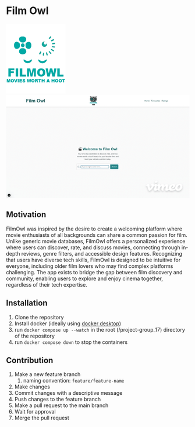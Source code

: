 # Film Owl
![Logo Image](logo.png)
![Film Owl Giphy](doc/FilmOwl.gif)

## Motivation

FilmOwl was inspired by the desire to create a welcoming platform where movie enthusiasts of all backgrounds can share a common passion for film. Unlike generic movie databases, FilmOwl offers a personalized experience where users can discover, rate, and discuss movies, connecting through in-depth reviews, genre filters, and accessible design features. Recognizing that users have diverse tech skills, FilmOwl is designed to be intuitive for everyone, including older film lovers who may find complex platforms challenging. The app exists to bridge the gap between film discovery and community, enabling users to explore and enjoy cinema together, regardless of their tech expertise.

## Installation

1. Clone the repository
2. Install docker (ideally using [docker desktop](https://www.docker.com/products/docker-desktop/))
3. run `docker compose up --watch` in the root (/project-group_17) directory of the repository
4. run `docker compose down` to stop the containers

## Contribution

1. Make a new feature branch
    1. naming convention: `feature/feature-name`
2. Make changes
3. Commit changes with a descriptive message
4. Push changes to the feature branch
5. Make a pull request to the main branch
6. Wait for approval
7. Merge the pull request
